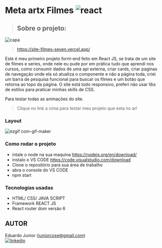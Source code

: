 # Meta artx Filmes ![react](https://img.shields.io/badge/React-20232A?style=for-the-badge&logo=react&logoColor=61DAFB)

> ## Sobre o projeto:

![capa](https://user-images.githubusercontent.com/100806337/171940821-feded546-f806-4e7a-94c1-8e7b3eef2687.png)

> https://site-filmes-seven.vercel.app/

 Este é meu primeiro projeto fornt-end feito em React JS, se trata de um site de filmes e series,
 onde nele eu pude por em prática tudo que aprendi nos cursos, como consumir dados de uma api externa,
 criar cards, criar paginas de navegação onde ela só atualiza o componente e não a página toda,
 criei um barra de pesquisa funcional para buscar os filmes e um botão que retorna ao topo da página.
 O site está todo responsivo, preferi não usar libs de estilos para praticar minhas skills de CSS.
 
 Para testar todas as animações do site. 
 > Clique no link a cima para testar meu projeto que esta no ar!

### Layout
![ezgif com-gif-maker](https://user-images.githubusercontent.com/100806337/171944361-977cd841-4e0f-4217-8321-0fa9abeb3ecb.gif)

### Como rodar o projeto
* intale o node na sua maquina https://nodejs.org/en/download/
* instalo o VS CODE https://code.visualstudio.com/download
* Clone o repositório para sua área de trabalho
* abra o console do VS CODE 
* npm start

### Tecnologias usadas
* HTML/ CSS/ JAVA SCRIPT
* Framework REACT JS
* React router dom versão 6

## AUTOR
Eduardo Junior (juniorcose@gmail.com)<br/>
[![linkedin](https://img.shields.io/badge/LinkedIn-0077B5?style=for-the-badge&logo=linkedin&logoColor=white)](https://www.linkedin.com/in/eduardo-santos-221b43203/)



